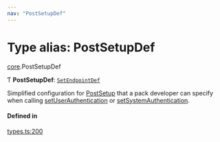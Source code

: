 ```yaml
---
nav: "PostSetupDef"
---
```

# Type alias: PostSetupDef

[core](../modules/core.md).PostSetupDef

Ƭ **PostSetupDef**: [`SetEndpointDef`](core.SetEndpointDef.md)

Simplified configuration for [PostSetup](core.PostSetup.md) that a pack developer can specify when calling
[setUserAuthentication](../classes/core.PackDefinitionBuilder.md#setuserauthentication) or [setSystemAuthentication](../classes/core.PackDefinitionBuilder.md#setsystemauthentication).

#### Defined in

[types.ts:200](https://github.com/coda/packs-sdk/blob/main/types.ts#L200)
